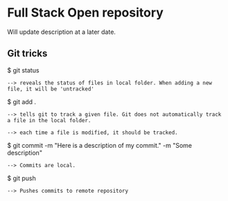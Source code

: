 # Full Stack Open repository 

Will update description at a later date.

## Git tricks  

$ git status

    --> reveals the status of files in local folder. When adding a new file, it will be 'untracked'


$ git add .

    --> tells git to track a given file. Git does not automatically track a file in the local folder.

    --> each time a file is modified, it should be tracked.


$ git commit -m "Here is a description of my commit." -m "Some description"

    --> Commits are local.


$ git push

    --> Pushes commits to remote repository
